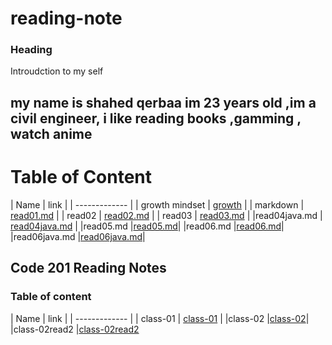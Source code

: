 # reading-note

### Heading 
Introudction to my self 
## my name is shahed qerbaa im 23 years old ,im a civil engineer, i like reading books ,gamming , watch anime

# Table of Content

| Name   | link  |
 | ------------- |
| growth mindset | [growth](https://shahed-damer.github.io/reading-note/growth)   |
| markdown       | [read01.md]( https://shahed-damer.github.io/reading-note/read01) |
| read02         |  [read02.md]( https://shahed-damer.github.io/reading-note/read02)
  |
| read03         | [read03.md]( https://shahed-damer.github.io/reading-note/read03) 
  |
  |read04java.md | [read04java.md](https://shahed-damer.github.io/reading-note/read04java.md ) |
  |read05.md     |[read05.md](https://shahed-damer.github.io/reading-note/read05.md)|
  |read06.md     |[read06.md](https://shahed-damer.github.io/reading-note/read06)|
  |read06java.md |[read06java.md](https://shahed-damer.github.io/reading-note/read06java)|


 ## Code 201 Reading Notes
 ### Table of content 

| Name   | link  |
| ------------- |
| class-01 | [class-01](https://shahed-damer.github.io/reading-note/class-01) |
|class-02  |[class-02](https://shahed-damer.github.io/reading-note/class-02 )|
|class-02read2  |[class-02read2](https://shahed-damer.github.io/reading-note/class-02read2 )








